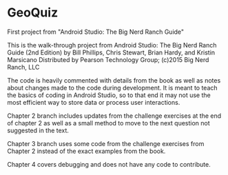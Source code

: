 # GeoQuiz
First project from "Android Studio: The Big Nerd Ranch Guide"

This is the walk-through project from Android Studio: The Big Nerd Ranch Guide (2nd Edition)
by Bill Phillips, Chris Stewart, Brian Hardy, and Kristin Marsicano
Distributed by Pearson Technology Group; (c)2015 Big Nerd Ranch, LLC

The code is heavily commented with details from the book as well as notes about changes made to the code during development. It is meant to teach the basics of coding in Android Studio, so to that end it may not use the most efficient way to store data or process user interactions.

Chapter 2 branch includes updates from the challenge exercises at the end of chapter 2 as well as a small method to move to the next question not suggested in the text.

Chapter 3 branch uses some code from the challenge exercises from Chapter 2 instead of the exact examples from the book.

Chapter 4 covers debugging and does not have any code to contribute.
